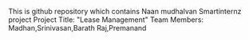 This is github repository which contains Naan mudhalvan Smartinternz project Project Title: "Lease Management" Team Members: Madhan,Srinivasan,Barath Raj,Premanand
